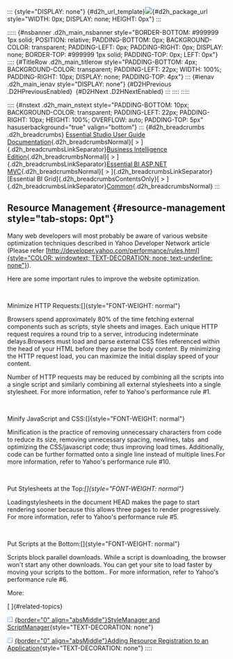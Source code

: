 ::: {style="DISPLAY: none"}
[](ms-xhelp:///?Id=d2h_url_template){#d2h_url_template}![](!package_url!){#d2h_package_url style="WIDTH: 0px; DISPLAY: none; HEIGHT: 0px"}
:::

::::: {#nsbanner .d2h_main_nsbanner style="BORDER-BOTTOM: #999999 1px solid; POSITION: relative; PADDING-BOTTOM: 0px; BACKGROUND-COLOR: transparent; PADDING-LEFT: 0px; PADDING-RIGHT: 0px; DISPLAY: none; BORDER-TOP: #999999 1px solid; PADDING-TOP: 0px; LEFT: 0px"}
:::: {#TitleRow .d2h_main_titlerow style="PADDING-BOTTOM: 4px; BACKGROUND-COLOR: transparent; PADDING-LEFT: 22px; WIDTH: 100%; PADDING-RIGHT: 10px; DISPLAY: none; PADDING-TOP: 4px"}
::: {#ienav .d2h_main_ienav style="DISPLAY: none"}
[](ms-xhelp:///?Id=659dde2c-da37-4d15-9752-a5d1c2730cad){#D2HPrevious .D2HPreviousEnabled}  [](ms-xhelp:///?Id=2815c4e9-e801-4ff9-b89d-ebcd2abe77be){#D2HNext .D2HNextEnabled}
:::
::::
:::::

:::: {#nstext .d2h_main_nstext style="PADDING-BOTTOM: 10px; BACKGROUND-COLOR: transparent; PADDING-LEFT: 22px; PADDING-RIGHT: 10px; HEIGHT: 100%; OVERFLOW: auto; PADDING-TOP: 5px" hasuserbackground="true" valign="bottom"}
::: {#d2h_breadcrumbs .d2h_breadcrumbs}
[Essential Studio User Guide Documentation](ms-xhelp:///?Id=12457748-09e3-4d74-a240-8e049cedf030){.d2h_breadcrumbsNormal}[ \> ]{.d2h_breadcrumbsLinkSeparator}[Business Intelligence Edition](ms-xhelp:///?Id=fdf33dd8-62b2-47b9-ad7b-fc50e590bca5){.d2h_breadcrumbsNormal}[ \> ]{.d2h_breadcrumbsLinkSeparator}[Essential BI ASP.NET MVC](ms-xhelp:///?Id=32b055b8-3bdf-473c-bb73-f99a534ce79c){.d2h_breadcrumbsNormal}[ \> ]{.d2h_breadcrumbsLinkSeparator}[Essential BI Grid]{.d2h_breadcrumbsContentsOnly}[ \> ]{.d2h_breadcrumbsLinkSeparator}[Common](ms-xhelp:///?Id=659dde2c-da37-4d15-9752-a5d1c2730cad){.d2h_breadcrumbsNormal}
:::

## Resource Management {#resource-management style="tab-stops: 0pt"}

Many web developers will most probably be aware of various website optimization techniques described in Yahoo Developer Network article (Please refer [[http://developer.yahoo.com/performance/rules.html]{style="COLOR: windowtext; TEXT-DECORATION: none; text-underline: none"}](http://developer.yahoo.com/performance/rules.html)).

Here are some important rules to improve the website optimization.

 

Minimize HTTP Requests:[]{style="FONT-WEIGHT: normal"}

Browsers spend approximately 80% of the time fetching external components such as scripts, style sheets and images. Each unique HTTP request requires a round trip to a server, introducing indeterminate delays.Browsers must load and parse external CSS files referenced within the head of your HTML before they parse the body content. By minimizing the HTTP request load, you can maximize the initial display speed of your content.

Number of HTTP requests may be reduced by combining all the scripts into a single script and similarly combining all external stylesheets into a single stylesheet. For more information, refer to Yahoo\'s performance rule #1.

 

Minify JavaScript and CSS:[]{style="FONT-WEIGHT: normal"}

Minification is the practice of removing unnecessary characters from code to reduce its size, removing unnecessary spacing, newlines, tabs  and optimizing the CSS/javascript code; thus improving load times. Additionally, code can be further formatted onto a single line instead of multiple lines.For more information, refer to Yahoo\'s performance rule #10.

 

Put Stylesheets at the Top:*[]{style="FONT-WEIGHT: normal"}*

Loadingstylesheets in the document HEAD makes the page to start rendering sooner because this allows three pages to render progressively. For more information, refer to Yahoo\'s performance rule #5.

 

Put Scripts at the Bottom:[]{style="FONT-WEIGHT: normal"}

Scripts block parallel downloads. While a script is downloading, the browser won\'t start any other downloads. You can get your site to load faster by moving your scripts to the bottom.. For more information, refer to Yahoo\'s performance rule #6.

More:

[ ]{#related-topics}

[![](button.gif){border="0" align="absMiddle"}StyleManager and ScriptManager](ms-xhelp:///?Id=2815c4e9-e801-4ff9-b89d-ebcd2abe77be){style="TEXT-DECORATION: none"}

[![](button.gif){border="0" align="absMiddle"}Adding Resource Registration to an Application](ms-xhelp:///?Id=6e02696a-1651-4bcb-96e8-b2d592c643fa){style="TEXT-DECORATION: none"}
::::

